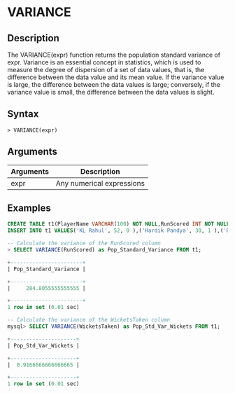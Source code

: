 # **VARIANCE**

## **Description**

The VARIANCE(expr) function returns the population standard variance of expr. Variance is an essential concept in statistics, which is used to measure the degree of dispersion of a set of data values, that is, the difference between the data value and its mean value. If the variance value is large, the difference between the data values ​​is large; conversely, if the variance value is small, the difference between the data values ​​is slight.

## **Syntax**

```
> VARIANCE(expr)
```

## **Arguments**

|  Arguments   | Description  |
|  ----  | ----  |
| expr  | Any numerical expressions |

## **Examples**

```sql
CREATE TABLE t1(PlayerName VARCHAR(100) NOT NULL,RunScored INT NOT NULL,WicketsTaken INT NOT NULL);
INSERT INTO t1 VALUES('KL Rahul', 52, 0 ),('Hardik Pandya', 30, 1 ),('Ravindra Jadeja', 18, 2 ),('Washington Sundar', 10, 1),('D Chahar', 11, 2 ),  ('Mitchell Starc', 0, 3);

-- Calculate the variance of the RunScored column
> SELECT VARIANCE(RunScored) as Pop_Standard_Variance FROM t1;

+-----------------------+
| Pop_Standard_Variance |

+-----------------------+
|     284.8055555555555 |

+-----------------------+
1 row in set (0.01 sec)

-- Calculate the variance of the WicketsTaken column
mysql> SELECT VARIANCE(WicketsTaken) as Pop_Std_Var_Wickets FROM t1;

+---------------------+
| Pop_Std_Var_Wickets |

+---------------------+
|  0.9166666666666665 |

+---------------------+
1 row in set (0.01 sec)
```
